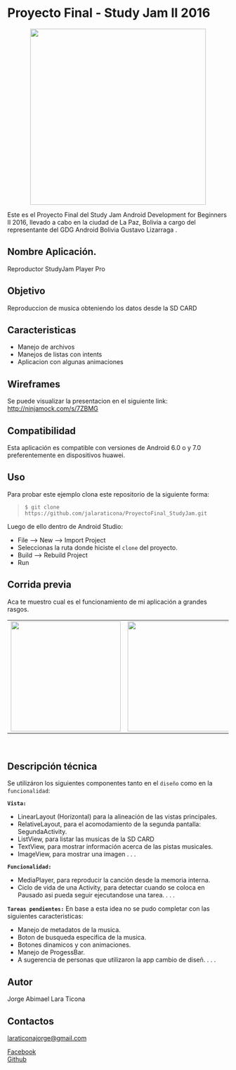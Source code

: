 Proyecto Final - Study Jam II 2016
===

<div align="center">
    <center>
        <img src="http://developerstudyjams.com/images/masthead.png" width="400px"/>
    </center>
</div>

Este es el Proyecto Final del Study Jam Android Development for Beginners II 2016, llevado a cabo en la ciudad de La Paz, Bolivia a cargo del representante del GDG Android Bolivia Gustavo Lizarraga</a> .

Nombre Aplicación.
---
Reproductor StudyJam Player Pro

Objetivo
---
Reproduccion de musica obteniendo los datos desde la SD CARD

Caracteristicas
---
* Manejo de archivos
* Manejos de listas con intents
* Aplicacion con algunas animaciones

Wireframes
---
Se puede visualizar la presentacion en el siguiente link:
http://ninjamock.com/s/7ZBMG

Compatibilidad
---
Esta aplicación es compatible con versiones de Android 6.0 o y 7.0 preferentemente en dispositivos huawei.

Uso
---------
Para probar este ejemplo clona este repositorio de la siguiente forma:
>
>     $ git clone https://github.com/jalaraticona/ProyectoFinal_StudyJam.git

Luego de ello dentro de Android Studio:

* File --> New --> Import Project 
* Seleccionas la ruta donde hiciste el `clone` del proyecto.
* Build --> Rebuild Project
* Run 

Corrida previa
---
Aca te muestro cual es el funcionamiento de mi aplicación a grandes rasgos.
<div align="center">
    <center>
        <table border="0">
            <tr>
                <td><img src="https://github.com/Gusn8/StudyJam_II_CustomListViews/blob/master/img/captura.gif" width="250"></td>
                <td><img src="https://github.com/Gusn8/StudyJam_II_Animations/raw/master/img/corrida_02.gif" width="250"></td>
                <td><img src="https://github.com/Gusn8/StudyJam_II_Intents/raw/master/img/corrida_02.gif" width="250"></td>
            </tr>
        </table>
    </center>
</div>
<br>

Descripción técnica
---
Se utilizáron los siguientes componentes tanto en el `diseño` como en la `funcionalidad`:

**`Vista:`**
* LinearLayout (Horizontal) para la alineación de las vistas principales.
* RelativeLayout, para el acomodamiento de la segunda pantalla: SegundaActivity.
* ListView, para listar las musicas de la SD CARD
* TextView, para mostrar información acerca de las pistas musicales.
* ImageView, para mostrar una imagen
.
.
.

**`Funcionalidad:`**
* MediaPlayer, para reproducir la canción desde la memoria interna.
* Ciclo de vida de una Activity, para detectar cuando se coloca en Pausado asi pueda seguir ejecutandose una tarea.
.
.
.

**`Tareas pendientes:`**
En base a esta idea no se pudo completar con las siguientes caracteristicas:
* Manejo de metadatos de la musica.
* Boton de busqueda especifica de la musica.
* Botones dinamicos y con animaciones.
* Manejo de ProgessBar.
* A sugerencia de personas que utilizaron la app cambio de diseñ<o></o>.
.
.
.

Autor
---
Jorge Abimael Lara Ticona

Contactos
---
laraticonajorge@gmail.com

[Facebook](https://www.facebook.com/jorgelaraticona) <br>
[Github](https://www.github.com/jalaraticona)<br>
